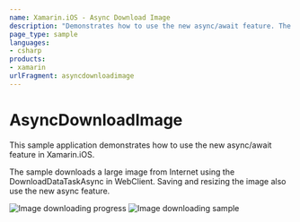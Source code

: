 ```yaml
---
name: Xamarin.iOS - Async Download Image
description: "Demonstrates how to use the new async/await feature. The sample downloads a large file using WebClient..."
page_type: sample
languages:
- csharp
products:
- xamarin
urlFragment: asyncdownloadimage
---
```

# AsyncDownloadImage

This sample application demonstrates how to use the new async/await feature in Xamarin.iOS.

The sample downloads a large image from Internet using the DownloadDataTaskAsync in WebClient. Saving and resizing the image also use the new async feature.

![Image downloading progress](Screenshots/AsyncDownloadImage01.png) ![Image downloading sample](Screenshots/AsyncDownloadImage03.png)
